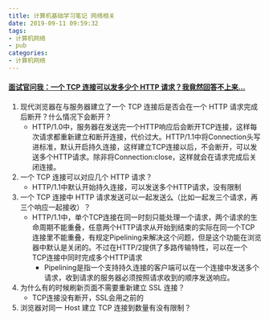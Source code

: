```yaml
---
title: 计算机基础学习笔记 网络相关
date: 2019-09-11 09:59:32
tags:
- 计算机网络
- pub
categories:
- 计算机网络
---
```

#### [面试官问我：一个 TCP 连接可以发多少个 HTTP 请求？我竟然回答不上来...](https://mp.weixin.qq.com/s/_UsD7w1LAdyFxPe3VgNQWg)
1. 现代浏览器在与服务器建立了一个 TCP 连接后是否会在一个 HTTP 请求完成后断开？什么情况下会断开？
	- HTTP/1.0中，服务器在发送完一个HTTP响应后会断开TCP连接，这样每次请求都重新建立和断开连接，代价过大。HTTP/1.1中将Connection头写进标准，默认开启持久连接，这样建立TCP连接以后，不会断开，可以发送多个HTTP请求。除非将Connection:close，这样就会在请求完成后关闭连接。
2. 一个 TCP 连接可以对应几个 HTTP 请求？
	- HTTP/1.1中默认开始持久连接，可以发送多个HTTP请求，没有限制 
3. 一个 TCP 连接中 HTTP 请求发送可以一起发送么（比如一起发三个请求，再三个响应一起接收）？
	- HTTP/1.1中，单个TCP连接在同一时刻只能处理一个请求，两个请求的生命周期不能重叠，任意两个HTTP请求从开始到结束的实际在同一个TCP连接里不能重叠，有规定Pipelining来解决这个问题，但是这个功能在浏览器中默认是关闭的。不过在HTTP/2提供了多路传输特性，可以在一个TCP连接中同时完成多个HTTP请求
		- Pipelining是指一个支持持久连接的客户端可以在一个连接中发送多个请求，收到请求的服务器必须按照请求收到的顺序发送响应。 	
4. 为什么有的时候刷新页面不需要重新建立 SSL 连接？
	- TCP连接没有断开，SSL会用之前的 
5. 浏览器对同一 Host 建立 TCP 连接到数量有没有限制？

